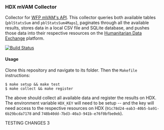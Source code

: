 ### HDX mVAM Collector
Collector for [WFP mVAM's API](http://vam.wfp.org/mvam_monitoring/mvamapi.aspx). This collector queries both available tables (`pblStatsSum` and `pblStatsSum4Maps`), paginates through all the available results, stores data in a local CSV file and SQLite database, and pushes those data into their respective resources on the [Humanitarian Data Exchange](https://data.hdx.rwlabs.org/dataset/mvam-food-security-monitoring-databank) platform.

[![Build Status](https://travis-ci.org/luiscape/hdxscraper-wfp-mvam.svg?branch=master)](https://travis-ci.org/luiscape/hdxscraper-wfp-mvam)


#### Usage
Clone this repository and navigate to its folder. Then the `Makefile` instructions:

```
$ make setup && make test
$ make collect && make register
```
The above should collect all available data and register the results on HDX. The environment variable `HDX_KEY` will need to be setup -- and the key will need access to the respective resources on HDX (`91c78d24-eab3-40b5-ba91-6b29bcda7178` and `748b40dd-7bd3-40a3-941b-e76f0bfbe0eb`).

TESTING CHANGES 3
